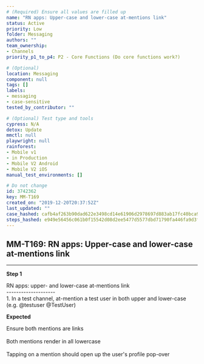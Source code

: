 ```yaml
---
# (Required) Ensure all values are filled up
name: "RN apps: Upper-case and lower-case at-mentions link"
status: Active
priority: Low
folder: Messaging
authors: ""
team_ownership:
- Channels
priority_p1_to_p4: P2 - Core Functions (Do core functions work?)

# (Optional)
location: Messaging
component: null
tags: []
labels:
- messaging
- case-sensitive
tested_by_contributor: ""

# (Optional) Test type and tools
cypress: N/A
detox: Update
mmctl: null
playwright: null
rainforest:
- Mobile v1
- in Production
- Mobile V2 Android
- Mobile V2 iOS
manual_test_environments: []

# Do not change
id: 3742362
key: MM-T169
created_on: "2019-12-20T20:37:52Z"
last_updated: ""
case_hashed: cafb4af263b90dad622e3498cd14e61906d2978697d883ab17fc40bca99581606110d62e4ccca8b788dfef91088c25d5
steps_hashed: e949e56456c061b0f15542d08d2ee5477d5577dbd71790fa446fa9d3f429c8be22df7bb621e53d5ee5d8b2b8bce0fe5f
---
```


<!-- (Auto-generated) Based on frontmatter's "key" and "name" -->

## MM-T169: RN apps: Upper-case and lower-case at-mentions link

---

**Step 1**

RN apps: upper- and lower-case at-mentions link\
\--------------------\
1\. In a test channel, at-mention a test user in both upper and lower-case (e.g. @testuser @TestUser)

**Expected**

Ensure both mentions are links\
\
Both mentions render in all lowercase\
\
Tapping on a mention should open up the user's profile pop-over
